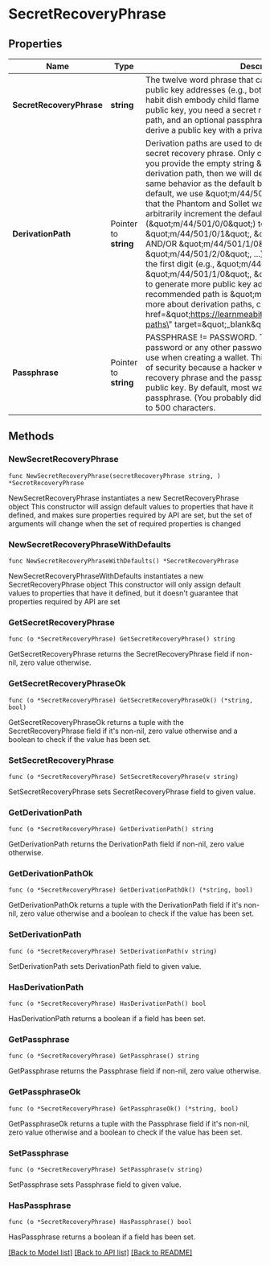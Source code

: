 # SecretRecoveryPhrase

## Properties

Name | Type | Description | Notes
------------ | ------------- | ------------- | -------------
**SecretRecoveryPhrase** | **string** | The twelve word phrase that can be used to derive many public key addresses (e.g., bottom army bless castle alter habit dish embody child flame smooth zone).  To derive a public key, you need a secret recovery phrase, a derivation path, and an optional passphrase.   Alternatively, you can derive a public key with a private key. | 
**DerivationPath** | Pointer to **string** | Derivation paths are used to derive the public key from the secret recovery phrase. Only certain paths are accepted.  If you provide the empty string \&quot;\&quot; as the value for the derivation path, then we will derive your public key with the same behavior as the default behavior of the Solana CLI.  By default, we use \&quot;m/44/501/0/0\&quot;. This is the path that the Phantom and Sollet wallets use.  You can also arbitrarily increment the default path (\&quot;m/44/501/0/0\&quot;) to generate more wallets (e.g., \&quot;m/44/501/0/1\&quot;, \&quot;m/44/501/0/2\&quot;, ... AND/OR \&quot;m/44/501/1/0\&quot;, \&quot;m/44/501/2/0\&quot;, ...).  Phantom&#39;s Wallet increments the first digit (e.g., \&quot;m/44/501/0/0\&quot;, \&quot;m/44/501/1/0\&quot;, \&quot;m/44/501/2/0\&quot;, ...) to generate more public key addresses.  The SolFlare recommended path is \&quot;m/44/501/0\&quot;.  To learn more about derivation paths, check out &lt;a href&#x3D;\&quot;https://learnmeabitcoin.com/technical/derivation-paths\&quot; target&#x3D;\&quot;_blank\&quot;&gt;this tutorial&lt;/a&gt;. | [optional] [default to "m/44/501/0/0"]
**Passphrase** | Pointer to **string** | PASSPHRASE !&#x3D; PASSWORD. This is NOT your Phantom password or any other password. It is an optional string you use when creating a wallet. This provides an additional layer of security because a hacker would need both the secret recovery phrase and the passphrase to access the output public key. By default, most wallet UI extensions do not use a passphrase. (You probably did not use a passphrase.) Limited to 500 characters.  | [optional] [default to ""]

## Methods

### NewSecretRecoveryPhrase

`func NewSecretRecoveryPhrase(secretRecoveryPhrase string, ) *SecretRecoveryPhrase`

NewSecretRecoveryPhrase instantiates a new SecretRecoveryPhrase object
This constructor will assign default values to properties that have it defined,
and makes sure properties required by API are set, but the set of arguments
will change when the set of required properties is changed

### NewSecretRecoveryPhraseWithDefaults

`func NewSecretRecoveryPhraseWithDefaults() *SecretRecoveryPhrase`

NewSecretRecoveryPhraseWithDefaults instantiates a new SecretRecoveryPhrase object
This constructor will only assign default values to properties that have it defined,
but it doesn't guarantee that properties required by API are set

### GetSecretRecoveryPhrase

`func (o *SecretRecoveryPhrase) GetSecretRecoveryPhrase() string`

GetSecretRecoveryPhrase returns the SecretRecoveryPhrase field if non-nil, zero value otherwise.

### GetSecretRecoveryPhraseOk

`func (o *SecretRecoveryPhrase) GetSecretRecoveryPhraseOk() (*string, bool)`

GetSecretRecoveryPhraseOk returns a tuple with the SecretRecoveryPhrase field if it's non-nil, zero value otherwise
and a boolean to check if the value has been set.

### SetSecretRecoveryPhrase

`func (o *SecretRecoveryPhrase) SetSecretRecoveryPhrase(v string)`

SetSecretRecoveryPhrase sets SecretRecoveryPhrase field to given value.


### GetDerivationPath

`func (o *SecretRecoveryPhrase) GetDerivationPath() string`

GetDerivationPath returns the DerivationPath field if non-nil, zero value otherwise.

### GetDerivationPathOk

`func (o *SecretRecoveryPhrase) GetDerivationPathOk() (*string, bool)`

GetDerivationPathOk returns a tuple with the DerivationPath field if it's non-nil, zero value otherwise
and a boolean to check if the value has been set.

### SetDerivationPath

`func (o *SecretRecoveryPhrase) SetDerivationPath(v string)`

SetDerivationPath sets DerivationPath field to given value.

### HasDerivationPath

`func (o *SecretRecoveryPhrase) HasDerivationPath() bool`

HasDerivationPath returns a boolean if a field has been set.

### GetPassphrase

`func (o *SecretRecoveryPhrase) GetPassphrase() string`

GetPassphrase returns the Passphrase field if non-nil, zero value otherwise.

### GetPassphraseOk

`func (o *SecretRecoveryPhrase) GetPassphraseOk() (*string, bool)`

GetPassphraseOk returns a tuple with the Passphrase field if it's non-nil, zero value otherwise
and a boolean to check if the value has been set.

### SetPassphrase

`func (o *SecretRecoveryPhrase) SetPassphrase(v string)`

SetPassphrase sets Passphrase field to given value.

### HasPassphrase

`func (o *SecretRecoveryPhrase) HasPassphrase() bool`

HasPassphrase returns a boolean if a field has been set.


[[Back to Model list]](../README.md#documentation-for-models) [[Back to API list]](../README.md#documentation-for-api-endpoints) [[Back to README]](../README.md)


